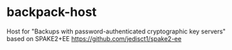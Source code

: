 # backpack-host
Host for "Backups with password-authenticated cryptographic key servers" based on SPAKE2+EE https://github.com/jedisct1/spake2-ee
